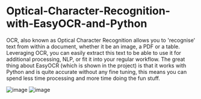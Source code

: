 # Optical-Character-Recognition-with-EasyOCR-and-Python
OCR, also known as Optical Character Recognition allows you to 'recognise' text from within a document, whether it be an image, a PDF or a table. Leveraging OCR, you can easily extract this text to be able to use it for additional processing, NLP, or fit it into your regular workflow.   The great thing about EasyOCR (which is shown in the project) is that it works with Python and is quite accurate without any fine tuning, this means you can spend less time processing and more time doing the fun stuff.

![image](https://user-images.githubusercontent.com/59397280/135518250-9f66d5c5-5e4b-40ac-b2af-aeabb4a8c5ca.png)
![image](https://user-images.githubusercontent.com/59397280/135518332-c0df8e0c-2faf-4853-a311-4c5ec0e6a513.png)
